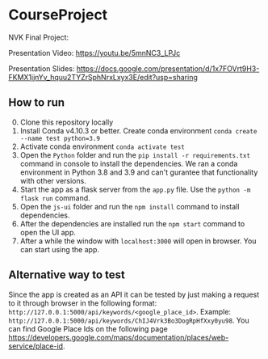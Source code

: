 # CourseProject

NVK Final Project:

Presentation Video: https://youtu.be/5mnNC3_LPJc

Presentation Slides: https://docs.google.com/presentation/d/1x7FOVrt9H3-FKMX1jjnYv_hquu2TYZrSphNrxLxyx3E/edit?usp=sharing

## How to run
0. Clone this repository locally
1. Install Conda v4.10.3 or better. Create conda environment `conda create --name test python=3.9`
2. Activate conda environment `conda activate test`
3. Open the `Python` folder and run the `pip install -r requirements.txt` command in console to install the dependencies. We ran a conda environment in Python 3.8 and 3.9 and can't gurantee that functionality with other versions.
4. Start the app as a flask server from the `app.py` file. Use the `python -m flask run` command.
5. Open the `js-ui` folder and run the `npm install` command to install dependencies. 
6. After the dependencies are installed run the `npm start` command to open the UI app.
7. After a while the window with `localhost:3000` will open in browser. You can start using the app.

## Alternative way to test
Since the app is created as an API it can be tested by just making a request to it through browser in the following format: `http://127.0.0.1:5000/api/keywords/<google_place_id>`. Example: `http://127.0.0.1:5000/api/keywords/ChIJ4Vrk3Bo3DogRpHfXxy0yu98`. You can find Google Place Ids on the following page https://developers.google.com/maps/documentation/places/web-service/place-id.
